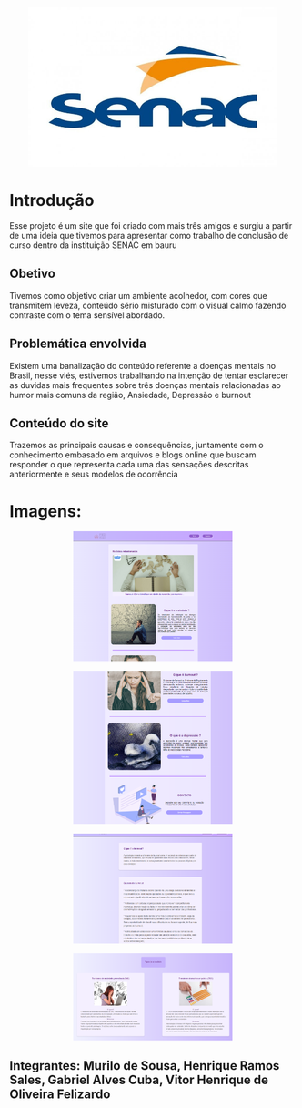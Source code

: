 <div>
  <p align="center">
    <img src="https://github.com/andrecomegno/API-CRUD/blob/main/src/image/logo.jpg" alt="Logo" height="280">
  </p>
</div>

# Introdução
  Esse projeto é um site que foi criado com mais três amigos e surgiu a partir de uma ideia que tivemos para apresentar
  como trabalho de conclusão de curso dentro da instituição SENAC em bauru
  
## Obetivo
  Tivemos como objetivo criar um ambiente acolhedor, com cores que transmitem leveza, conteúdo sério misturado com o
  visual calmo fazendo contraste com o tema sensível abordado. 

## Problemática envolvida
  Existem uma banalização do conteúdo referente a doenças mentais no Brasil, nesse viés, estivemos trabalhando na intenção
  de tentar esclarecer as duvidas mais frequentes sobre três doenças mentais relacionadas ao humor mais comuns da região, 
  Ansiedade, Depressão e burnout 

## Conteúdo do site
  Trazemos as principais causas e consequências, juntamente com o conhecimento embasado em arquivos e blogs online que buscam
  responder o que representa cada uma das sensações descritas anteriormente e seus modelos de ocorrência

# Imagens:
  <p align="center">
    <img src="https://github.com/murilo966/PsicoFocus/blob/main/imagens/ReadMeIMG/Home.png" alt="Logo" width="280">
  </p>
  <p align="center">
    <img src="https://github.com/murilo966/PsicoFocus/blob/main/imagens/ReadMeIMG/Home2.png" alt="Logo" width="280">
  </p>
  <p align="center">
    <img src="https://github.com/murilo966/PsicoFocus/blob/main/imagens/ReadMeIMG/IntroBurn.png" alt="Logo" width="280">
  </p>
  <p align="center">
    <img src="https://github.com/murilo966/PsicoFocus/blob/main/imagens/ReadMeIMG/TiposAns.png" alt="Logo" width="280">
  </p>


## **Integrantes**: Murilo de Sousa, Henrique Ramos Sales, Gabriel Alves Cuba, Vitor Henrique de Oliveira Felizardo
